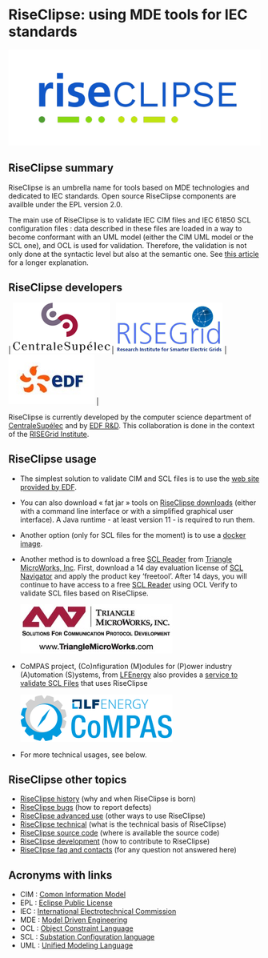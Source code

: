 # RiseClipse: using MDE tools for IEC standards

![Logo RiseClipe](img/small_logo_riseclipse.png)

## RiseClipse summary

RiseClipse is an umbrella name for tools based on MDE technologies and dedicated to IEC 
standards. Open source RiseClipse components are availble under the EPL version 2.0. 

The main use of RiseClipse is to validate IEC CIM files and IEC 61850 SCL configuration 
files : data described in these files are loaded in a way to become conformant with an UML 
model (either the CIM UML model or the SCL one), and OCL is used for validation. 
Therefore, the validation is not only done at the syntactic level but also at the semantic 
one. See [this article](https://pscc-central.epfl.ch/repo/papers/2016/411.pdf) for a 
longer explanation.

## RiseClipse developers

| [![logo_CS](img/logo_CS.png)](https://www.centralesupelec.fr) | [![logo_RG](img/logo_RISEGrid_transparent.png)](https://www.centralesupelec.fr/fr/linstitut-risegrid-research-institute-smarter-electric-grids) | [![logo_EDF](img/logo_edf.jpeg)](https://www.edf.fr/en/the-edf-group/who-we-are/activities/research-and-development) |

RiseClipse is currently developed by the computer science department of 
[CentraleSupélec](https://www.centralesupelec.fr) and by 
[EDF R&D](https://www.edf.fr/en/the-edf-group/who-we-are/activities/research-and-development). 
This collaboration is done in the context of the [RISEGrid 
Institute](https://www.centralesupelec.fr/fr/linstitut-risegrid-research-institute-smarter-electric-grids).

## RiseClipse usage

* The simplest solution to validate CIM and SCL files is to use the 
[web site provided by EDF](https://rise-clipse.pam-retd.fr/).
* You can also download « fat jar » tools on [RiseClipse downloads](downloads) (either with a command line interface or with a 
simplified graphical user interface). 
A Java runtime - at least version 11 - is required to run them.
* Another option (only for SCL files for the moment) is to use a 
[docker image](https://hub.docker.com/r/riseclipse/riseclipse-validator-scl).
* Another method is to download a free [SCL Reader](https://www.trianglemicroworks.com/products/testing-and-configuration-tools/scl-navigator-pages/overview) from [Triangle MicroWorks, Inc](https://www.trianglemicroworks.com). First, download a 14 day evaluation license of [SCL Navigator](https://www.trianglemicroworks.com/products/testing-and-configuration-tools/scl-navigator-pages/overview) and apply the product key ‘freetool’. After 14 days, you will continue to have access to a free [SCL Reader](https://www.trianglemicroworks.com/products/testing-and-configuration-tools/scl-navigator-pages/overview) using OCL Verify to validate SCL files based on RiseClipse.

     [![TMW_logo](img/TMW_logo_black-072dpi.jpg)](https://www.trianglemicroworks.com)

* CoMPAS project, (Co)nfiguration (M)odules for (P)ower industry (A)utomation (S)ystems, from [LFEnergy](https://www.lfenergy.org/projects/compas/) also provides a [service to validate SCL Files](https://github.com/com-pas/compas-scl-validator) that uses RiseClipse

     [![COMPAS_logo](img/compas.png)](https://www.lfenergy.org/projects/compas/)
    
* For more technical usages, see below.

## RiseClipse other topics

* [RiseClipse history](history) (why and when RiseClipse is born)
* [RiseClipse bugs](bugs) (how to report defects)
* [RiseClipse advanced use](advanced) (other ways to use RiseClipse)
* [RiseClipse technical](technical) (what is the technical basis of RiseClipse)
* [RiseClipse source code](sourcecode) (where is available the source code)
* [RiseClipse development](development) (how to contribute to RiseClipse)
* [RiseClipse faq and contacts](contacts) (for any question not answered here)

## Acronyms with links

* CIM : [Comon Information Model](https://en.wikipedia.org/wiki/Common_Information_Model_(electricity))
* EPL : [Eclipse Public License](https://www.eclipse.org/legal/epl-2.0/)
* IEC : [International Electrotechnical Commission](https://www.iec.ch)
* MDE : [Model Driven Engineering](https://en.wikipedia.org/wiki/Model-driven_engineering)
* OCL : [Object Constraint Language](https://en.wikipedia.org/wiki/Object_Constraint_Language)
* SCL : [Substation Configuration language](https://en.wikipedia.org/wiki/Substation_Configuration_Language)
* UML : [Unified Modeling Language](https://en.wikipedia.org/wiki/Unified_Modeling_Language)
